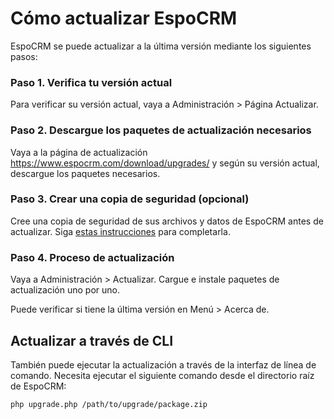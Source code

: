 # Cómo actualizar EspoCRM

EspoCRM se puede actualizar a la última versión mediante los siguientes pasos:

### Paso 1. Verifica tu versión actual

Para verificar su versión actual, vaya a Administración > Página Actualizar.

### Paso 2. Descargue los paquetes de actualización necesarios

Vaya a la página de actualización https://www.espocrm.com/download/upgrades/ y según su versión actual, descargue los paquetes necesarios.

### Paso 3. Crear una copia de seguridad (opcional)

Cree una copia de seguridad de sus archivos y datos de EspoCRM antes de actualizar. Siga [estas instrucciones](../../../administration/backup-and-restore.md) para completarla.

### Paso 4. Proceso de actualización

Vaya a Administración > Actualizar. Cargue e instale paquetes de actualización uno por uno.

Puede verificar si tiene la última versión en Menú > Acerca de.

## Actualizar a través de CLI

También puede ejecutar la actualización a través de la interfaz de línea de comando. Necesita ejecutar el siguiente comando desde el directorio raíz de EspoCRM:

```
php upgrade.php /path/to/upgrade/package.zip
```
